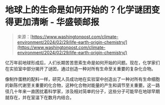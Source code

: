 <!--yml

category: 未分类

date: 2024-05-29 13:28:56

-->

# 地球上的生命是如何开始的？化学谜团变得更加清晰 - 华盛顿邮报

> 来源：[https://www.washingtonpost.com/climate-environment/2024/02/29/life-earth-origin-chemistry/](https://www.washingtonpost.com/climate-environment/2024/02/29/life-earth-origin-chemistry/)

亿万年前地球形成后，人们长期苦苦思索生命是如何开始的问题。现在，化学家们在实验室中部分揭开了谜团，通过创造一种对所有生命至关重要的复杂化合物。

像制作蛋糕的配料一样，研究人员成功地在实验室中创造出了一种对所有生命细胞的新陈代谢至关重要的化合物，这种化合物对能量的产生和调节至关重要。这一路径几十年来一直困扰着科学家，涉及相对简单的分子，这些分子可能早在地球早期就存在，并在室温下在数月内结合。
